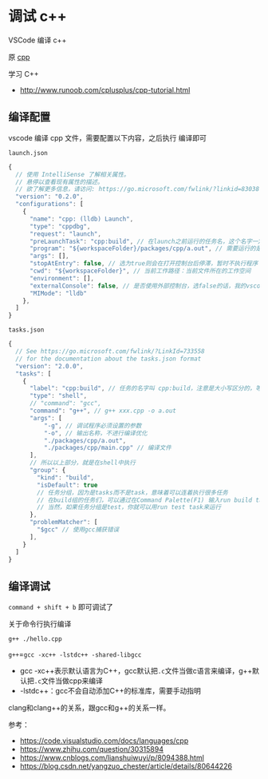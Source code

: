 # 调试 c++

VSCode 编译 c++

原 [cpp](https://github.com/cloudyan/cpp)

学习 C++

- http://www.runoob.com/cplusplus/cpp-tutorial.html

## 编译配置

vscode 编译 cpp 文件，需要配置以下内容，之后执行 编译即可

`launch.json`

```js
{
  // 使用 IntelliSense 了解相关属性。
  // 悬停以查看现有属性的描述。
  // 欲了解更多信息，请访问: https://go.microsoft.com/fwlink/?linkid=830387
  "version": "0.2.0",
  "configurations": [
    {
      "name": "cpp: (lldb) Launch",
      "type": "cppdbg",
      "request": "launch",
      "preLaunchTask": "cpp:build", // 在launch之前运行的任务名，这个名字一定要跟tasks.json中的任务名字大小写一致
      "program": "${workspaceFolder}/packages/cpp/a.out", // 需要运行的是当前打开文件的目录中，名字和当前编译输出文件相同
      "args": [],
      "stopAtEntry": false, // 选为true则会在打开控制台后停滞，暂时不执行程序
      "cwd": "${workspaceFolder}", // 当前工作路径：当前文件所在的工作空间
      "environment": [],
      "externalConsole": false, // 是否使用外部控制台，选false的话，我的vscode会出现错误
      "MIMode": "lldb"
    },
  ]
}
```

`tasks.json`

```js
{
  // See https://go.microsoft.com/fwlink/?LinkId=733558
  // for the documentation about the tasks.json format
  "version": "2.0.0",
  "tasks": [
    {
      "label": "cpp:build", // 任务的名字叫 cpp:build，注意是大小写区分的，等会在launch中调用这个名字
      "type": "shell",
      // "command": "gcc",
      "command": "g++", // g++ xxx.cpp -o a.out
      "args": [
          "-g", // 调试程序必须设置的参数
          "-o", // 输出名称，不进行编译优化
          "./packages/cpp/a.out",
          "./packages/cpp/main.cpp" // 编译文件
      ],
      // 所以以上部分，就是在shell中执行
      "group": {
        "kind": "build",
        "isDefault": true
        // 任务分组，因为是tasks而不是task，意味着可以连着执行很多任务
        // 在build组的任务们，可以通过在Command Palette(F1) 输入run build task来运行
        // 当然，如果任务分组是test，你就可以用run test task来运行
      },
      "problemMatcher": [
        "$gcc" // 使用gcc捕获错误
      ],
    }
  ]
}
```

## 编译调试

`command + shift + b` 即可调试了

关于命令行执行编译

```bash
g++ ./hello.cpp
```

`g++`=`gcc -xc++ -lstdc++ -shared-libgcc`

- gcc -xc++表示默认语言为C++，gcc默认把`.c`文件当做c语言来编译，g++默认把`.c`文件当做cpp来编译
- -lstdc++：gcc不会自动添加C++的标准库，需要手动指明

clang和clang++的关系，跟gcc和g++的关系一样。

参考：

- https://code.visualstudio.com/docs/languages/cpp
- https://www.zhihu.com/question/30315894
- https://www.cnblogs.com/lianshuiwuyi/p/8094388.html
- https://blog.csdn.net/yangzuo_chester/article/details/80644226
